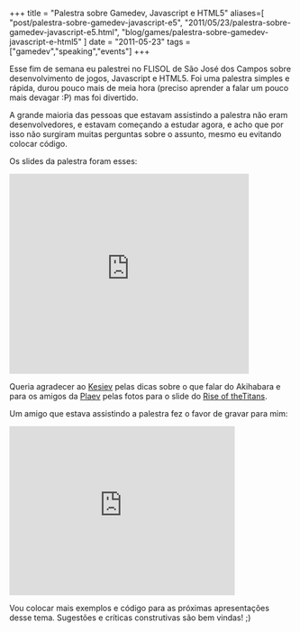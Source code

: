 +++
title = "Palestra sobre Gamedev, Javascript e HTML5"
aliases=[
  "post/palestra-sobre-gamedev-javascript-e5",
  "2011/05/23/palestra-sobre-gamedev-javascript-e5.html",
  "blog/games/palestra-sobre-gamedev-javascript-e-html5"
]
date = "2011-05-23"
tags = ["gamedev","speaking","events"]
+++

Esse fim de semana eu palestrei no FLISOL de São José dos Campos sobre
desenvolvimento de jogos, Javascript e HTML5. Foi uma palestra simples
e rápida, durou pouco mais de meia hora (preciso aprender a falar um
pouco mais devagar :P) mas foi divertido.

A grande maioria das pessoas que estavam assistindo a palestra não
eram desenvolvedores, e estavam começando a estudar agora, e acho que
por isso não surgiram muitas perguntas sobre o assunto, mesmo eu
evitando colocar código.

Os slides da palestra foram esses:

<iframe src="http://www.slideshare.net/slideshow/embed_code/8069932"
width="425" height="355" frameborder="0" marginwidth="0"
marginheight="0" scrolling="no"></iframe>

Queria agradecer ao [Kesiev](http://kesiev.com) pelas dicas sobre o
que falar do Akihabara e para os amigos da
[Plaev](http://plaevteam.com) pelas fotos para o slide do
[Rise of theTitans](http://plaevteam.com/rott).

Um amigo que estava assistindo a palestra fez o favor de gravar para mim:

<iframe src="http://player.vimeo.com/video/24100947?title=0&amp;byline=0&amp;portrait=0" width="400" height="300" frameborder="0"></iframe>

Vou colocar mais exemplos e código para as próximas apresentações desse tema.
Sugestões e críticas construtivas são bem vindas! ;)



